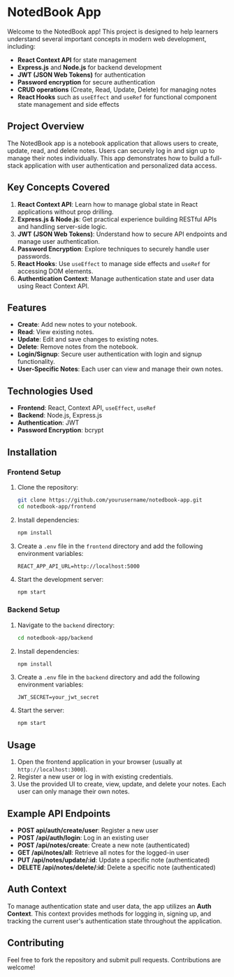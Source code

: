 # NotedBook App

Welcome to the NotedBook app! This project is designed to help learners understand several important concepts in modern web development, including:

- **React Context API** for state management
- **Express.js** and **Node.js** for backend development
- **JWT (JSON Web Tokens)** for authentication
- **Password encryption** for secure authentication
- **CRUD operations** (Create, Read, Update, Delete) for managing notes
- **React Hooks** such as `useEffect` and `useRef` for functional component state management and side effects

## Project Overview

The NotedBook app is a notebook application that allows users to create, update, read, and delete notes. Users can securely log in and sign up to manage their notes individually. This app demonstrates how to build a full-stack application with user authentication and personalized data access.

## Key Concepts Covered

1. **React Context API**: Learn how to manage global state in React applications without prop drilling.
2. **Express.js & Node.js**: Get practical experience building RESTful APIs and handling server-side logic.
3. **JWT (JSON Web Tokens)**: Understand how to secure API endpoints and manage user authentication.
4. **Password Encryption**: Explore techniques to securely handle user passwords.
5. **React Hooks**: Use `useEffect` to manage side effects and `useRef` for accessing DOM elements.
6. **Authentication Context**: Manage authentication state and user data using React Context API.

## Features

- **Create**: Add new notes to your notebook.
- **Read**: View existing notes.
- **Update**: Edit and save changes to existing notes.
- **Delete**: Remove notes from the notebook.
- **Login/Signup**: Secure user authentication with login and signup functionality.
- **User-Specific Notes**: Each user can view and manage their own notes.

## Technologies Used

- **Frontend**: React, Context API, `useEffect`, `useRef`
- **Backend**: Node.js, Express.js
- **Authentication**: JWT
- **Password Encryption**: bcrypt

## Installation

### Frontend Setup

1. Clone the repository:
    ```bash
    git clone https://github.com/yourusername/notedbook-app.git
    cd notedbook-app/frontend
    ```

2. Install dependencies:
    ```bash
    npm install
    ```

3. Create a `.env` file in the `frontend` directory and add the following environment variables:
    ```
    REACT_APP_API_URL=http://localhost:5000
    ```

4. Start the development server:
    ```bash
    npm start
    ```

### Backend Setup

1. Navigate to the `backend` directory:
    ```bash
    cd notedbook-app/backend
    ```

2. Install dependencies:
    ```bash
    npm install
    ```

3. Create a `.env` file in the `backend` directory and add the following environment variables:
    ```
    JWT_SECRET=your_jwt_secret
    ```

4. Start the server:
    ```bash
    npm start
    ```

## Usage

1. Open the frontend application in your browser (usually at `http://localhost:3000`).
2. Register a new user or log in with existing credentials.
3. Use the provided UI to create, view, update, and delete your notes. Each user can only manage their own notes.

## Example API Endpoints

- **POST api/auth/create/user**: Register a new user
- **POST /api/auth/login**: Log in an existing user
- **POST /api/notes/create**: Create a new note (authenticated)
- **GET /api/notes/all**: Retrieve all notes for the logged-in user
- **PUT /api/notes/update/:id**: Update a specific note (authenticated)
- **DELETE /api/notes/delete/:id**: Delete a specific note (authenticated)

## Auth Context

To manage authentication state and user data, the app utilizes an **Auth Context**. This context provides methods for logging in, signing up, and tracking the current user's authentication state throughout the application.

## Contributing

Feel free to fork the repository and submit pull requests. Contributions are welcome!